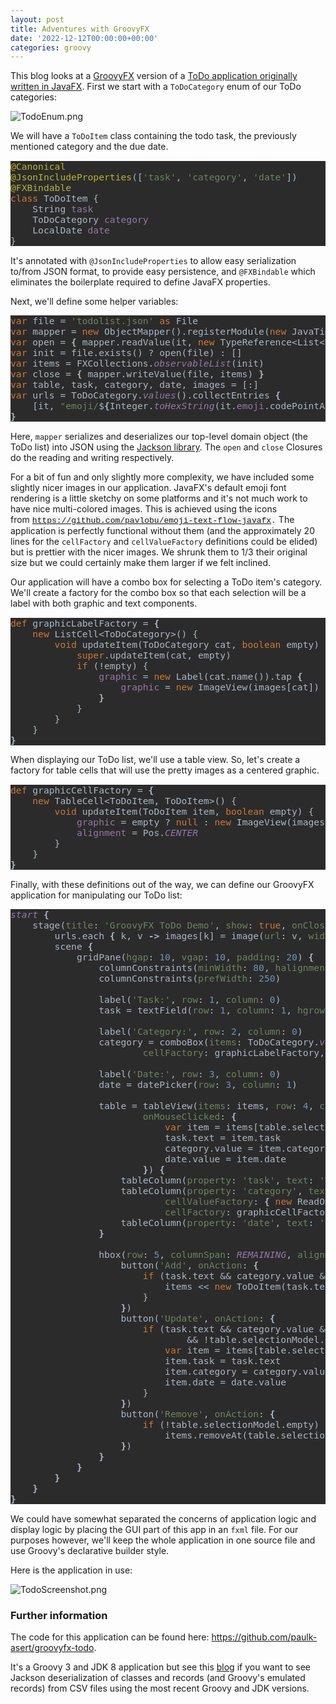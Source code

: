 ```yaml
---
layout: post
title: Adventures with GroovyFX
date: '2022-12-12T00:00:00+00:00'
categories: groovy
---
```

<p>This blog looks at a <a href="http://groovyfx.org/" target="_blank">GroovyFX</a> version of a <a href="https://donraab.medium.com/my-weird-and-wonderful-first-adventures-with-javafx-6efe3b1923c8" target="_blank">ToDo application originally written in JavaFX</a>. First we start with a <code>ToDoCategory</code> enum of our ToDo categories:</p><p><img src="https://blogs.apache.org/groovy/mediaresource/453d4f49-c4f0-4f77-977e-863d2f8c47d2" alt="TodoEnum.png"></p>


<p>We will have a <code>ToDoItem</code> class containing the todo task, the previously mentioned category and the due date.</p><pre style="background-color:#2b2b2b;color:#a9b7c6;font-family:'JetBrains Mono',monospace;font-size:11pt;"><span style="color:#bbb529;">@Canonical<br></span><span style="color:#bbb529;">@JsonIncludeProperties</span>([<span style="color:#6a8759;">'task'</span>, <span style="color:#6a8759;">'category'</span>, <span style="color:#6a8759;">'date'</span>])<br><span style="color:#bbb529;">@FXBindable<br></span><span style="color:#cc7832;">class </span>ToDoItem {<br>    String <span style="color:#9876aa;">task<br></span><span style="color:#9876aa;">    </span>ToDoCategory <span style="color:#9876aa;">category<br></span><span style="color:#9876aa;">    </span>LocalDate <span style="color:#9876aa;">date<br></span>}<br></pre>

<p>It's annotated with <code>@JsonIncludeProperties</code> to allow easy serialization to/from JSON format, to provide easy persistence, and <code>@FXBindable</code>&nbsp;which eliminates the boilerplate required to define JavaFX properties.</p>
<p>Next, we'll define some helper variables:</p>
<pre style="background-color:#2b2b2b;color:#a9b7c6;font-family:'JetBrains Mono',monospace;font-size:11pt;"><span style="color:#cc7832;">var </span>file = <span style="color:#6a8759;">'todolist.json' </span><span style="color:#cc7832;">as </span>File<br><span style="color:#cc7832;">var </span>mapper = <span style="color:#cc7832;">new </span>ObjectMapper().registerModule(<span style="color:#cc7832;">new </span>JavaTimeModule())<br><span style="color:#cc7832;">var </span>open = <span style="font-weight:bold;">{ </span>mapper.readValue(it, <span style="color:#cc7832;">new </span>TypeReference&lt;List&lt;ToDoItem&gt;&gt;() {}) <span style="font-weight:bold;">}<br></span><span style="color:#cc7832;">var </span>init = file.exists() ? open(file) : []<br><span style="color:#cc7832;">var </span>items = FXCollections.<span style="color:#9876aa;font-style:italic;">observableList</span>(init)<br><span style="color:#cc7832;">var </span>close = <span style="font-weight:bold;">{ </span>mapper.writeValue(file, items) <span style="font-weight:bold;">}<br></span><span style="color:#cc7832;">var </span>table, task, category, date, images = [:]<br><span style="color:#cc7832;">var </span>urls = ToDoCategory.<span style="color:#9876aa;font-style:italic;">values</span>().collectEntries <span style="font-weight:bold;">{<br></span><span style="font-weight:bold;">    </span>[it, <span style="color:#6a8759;">"emoji/</span>$<span style="font-weight:bold;">{</span>Integer.<span style="color:#9876aa;font-style:italic;">toHexString</span>(it.<span style="color:#9876aa;">emoji</span>.codePointAt(<span style="color:#6897bb;">0</span>))<span style="font-weight:bold;">}</span><span style="color:#6a8759;">.png"</span>]<br><span style="font-weight:bold;">}<br></span></pre>

<p>Here, <code>mapper</code> serializes and deserializes our top-level domain object (the ToDo list) into JSON using the <a href="https://github.com/FasterXML/jackson" target="_blank">Jackson library</a>. The&nbsp;<code>open</code> and <code>close</code>&nbsp;Closures do the reading and writing respectively.
</p>
<p>For a bit of fun and only slightly more complexity, we have included some slightly nicer images in our application. JavaFX's default emoji font rendering is a little sketchy on some platforms and it's not much work to have nice multi-colored images. This is achieved using the icons from&nbsp;<span style="background-color: rgb(245, 245, 245); color: rgb(51, 51, 51); font-family: Menlo, Monaco, Consolas, &quot;Courier New&quot;, monospace; font-size: 13px;"><a href="https://github.com/pavlobu/emoji-text-flow-javafx" target="_blank">https://github.com/pavlobu/emoji-text-flow-javafx</a>.</span>&nbsp;The application is perfectly functional without them (and the approximately 20 lines for the&nbsp;<code>cellFactory</code> and <code>cellValueFactory</code> definitions could be elided) but is prettier with the nicer images. We shrunk them to 1/3 their original size but we could certainly make them larger if we felt inclined.</p>
<p>Our application will have a combo box for selecting a ToDo item's category. We'll create a factory for the combo box so that each selection will be a label with both graphic and text components.</p>

<pre style="background-color:#2b2b2b;color:#a9b7c6;font-family:'JetBrains Mono',monospace;font-size:11pt;"><span style="color:#cc7832;">def </span>graphicLabelFactory = <span style="font-weight:bold;">{<br></span><span style="font-weight:bold;">    </span><span style="color:#cc7832;">new </span>ListCell&lt;ToDoCategory&gt;() {<br>        <span style="color:#cc7832;">void </span>updateItem(ToDoCategory cat, <span style="color:#cc7832;">boolean </span>empty) {<br>            <span style="color:#cc7832;">super</span>.updateItem(cat, empty)<br>            <span style="color:#cc7832;">if </span>(!empty) {<br>                <span style="color:#9876aa;">graphic </span>= <span style="color:#cc7832;">new </span>Label(cat.name()).tap <span style="font-weight:bold;">{<br></span><span style="font-weight:bold;">                    </span><span style="color:#9876aa;">graphic </span>= <span style="color:#cc7832;">new </span>ImageView(images[cat])<br>                <span style="font-weight:bold;">}<br></span><span style="font-weight:bold;">            </span>}<br>        }<br>    }<br><span style="font-weight:bold;">}<br></span></pre>

<p>When displaying our ToDo list, we'll use a table view. So, let's create a factory for table cells that will use the pretty images as a centered graphic.</p>

<pre style="background-color:#2b2b2b;color:#a9b7c6;font-family:'JetBrains Mono',monospace;font-size:11pt;"><span style="color:#cc7832;">def </span>graphicCellFactory = <span style="font-weight:bold;">{<br></span><span style="font-weight:bold;">    </span><span style="color:#cc7832;">new </span>TableCell&lt;ToDoItem, ToDoItem&gt;() {<br>        <span style="color:#cc7832;">void </span>updateItem(ToDoItem item, <span style="color:#cc7832;">boolean </span>empty) {<br>            <span style="color:#9876aa;">graphic </span>= empty ? <span style="color:#cc7832;">null </span>: <span style="color:#cc7832;">new </span>ImageView(images[item.<span style="color:#9876aa;">category</span>])<br>            <span style="color:#9876aa;">alignment </span>= Pos.<span style="color:#9876aa;font-style:italic;">CENTER<br></span><span style="color:#9876aa;font-style:italic;">        </span>}<br>    }<br><span style="font-weight:bold;">}<br></span></pre>

<p>Finally, with these definitions out of the way, we can define our GroovyFX application for manipulating our ToDo list:</p><pre style="background-color:#2b2b2b;color:#a9b7c6;font-family:'JetBrains Mono',monospace;font-size:11pt;"><span style="color:#9876aa;font-style:italic;">start </span><span style="font-weight:bold;">{<br></span><span style="font-weight:bold;">    </span>stage(<span style="color:#6a8759;">title</span>: <span style="color:#6a8759;">'GroovyFX ToDo Demo'</span>, <span style="color:#6a8759;">show</span>: <span style="color:#cc7832;">true</span>, <span style="color:#6a8759;">onCloseRequest</span>: close) <span style="font-weight:bold;">{<br></span><span style="font-weight:bold;">        </span>urls.each <span style="font-weight:bold;">{ </span>k, v <span style="font-weight:bold;">-&gt; </span>images[k] = image(<span style="color:#6a8759;">url</span>: v, <span style="color:#6a8759;">width</span>: <span style="color:#6897bb;">24</span>, <span style="color:#6a8759;">height</span>: <span style="color:#6897bb;">24</span>) <span style="font-weight:bold;">}<br></span><span style="font-weight:bold;">        </span>scene <span style="font-weight:bold;">{<br></span><span style="font-weight:bold;">            </span>gridPane(<span style="color:#6a8759;">hgap</span>: <span style="color:#6897bb;">10</span>, <span style="color:#6a8759;">vgap</span>: <span style="color:#6897bb;">10</span>, <span style="color:#6a8759;">padding</span>: <span style="color:#6897bb;">20</span>) <span style="font-weight:bold;">{<br></span><span style="font-weight:bold;">                </span>columnConstraints(<span style="color:#6a8759;">minWidth</span>: <span style="color:#6897bb;">80</span>, <span style="color:#6a8759;">halignment</span>: <span style="color:#6a8759;">'right'</span>)<br>                columnConstraints(<span style="color:#6a8759;">prefWidth</span>: <span style="color:#6897bb;">250</span>)<br><br>                label(<span style="color:#6a8759;">'Task:'</span>, <span style="color:#6a8759;">row</span>: <span style="color:#6897bb;">1</span>, <span style="color:#6a8759;">column</span>: <span style="color:#6897bb;">0</span>)<br>                task = textField(<span style="color:#6a8759;">row</span>: <span style="color:#6897bb;">1</span>, <span style="color:#6a8759;">column</span>: <span style="color:#6897bb;">1</span>, <span style="color:#6a8759;">hgrow</span>: <span style="color:#6a8759;">'always'</span>)<br><br>                label(<span style="color:#6a8759;">'Category:'</span>, <span style="color:#6a8759;">row</span>: <span style="color:#6897bb;">2</span>, <span style="color:#6a8759;">column</span>: <span style="color:#6897bb;">0</span>)<br>                category = comboBox(<span style="color:#6a8759;">items</span>: ToDoCategory.<span style="color:#9876aa;font-style:italic;">values</span>().toList(),<br>                        <span style="color:#6a8759;">cellFactory</span>: graphicLabelFactory, <span style="color:#6a8759;">row</span>: <span style="color:#6897bb;">2</span>, <span style="color:#6a8759;">column</span>: <span style="color:#6897bb;">1</span>)<br><br>                label(<span style="color:#6a8759;">'Date:'</span>, <span style="color:#6a8759;">row</span>: <span style="color:#6897bb;">3</span>, <span style="color:#6a8759;">column</span>: <span style="color:#6897bb;">0</span>)<br>                date = datePicker(<span style="color:#6a8759;">row</span>: <span style="color:#6897bb;">3</span>, <span style="color:#6a8759;">column</span>: <span style="color:#6897bb;">1</span>)<br><br>                table = tableView(<span style="color:#6a8759;">items</span>: items, <span style="color:#6a8759;">row</span>: <span style="color:#6897bb;">4</span>, <span style="color:#6a8759;">columnSpan</span>: <span style="color:#9876aa;font-style:italic;">REMAINING</span>,<br>                        <span style="color:#6a8759;">onMouseClicked</span>: <span style="font-weight:bold;">{<br></span><span style="font-weight:bold;">                            </span><span style="color:#cc7832;">var </span>item = items[table.selectionModel.selectedIndex.value]<br>                            task.text = item.task<br>                            category.value = item.category<br>                            date.value = item.date<br>                        <span style="font-weight:bold;">}</span>) <span style="font-weight:bold;">{<br></span><span style="font-weight:bold;">                    </span>tableColumn(<span style="color:#6a8759;">property</span>: <span style="color:#6a8759;">'task'</span>, <span style="color:#6a8759;">text</span>: <span style="color:#6a8759;">'Task'</span>, <span style="color:#6a8759;">prefWidth</span>: <span style="color:#6897bb;">200</span>)<br>                    tableColumn(<span style="color:#6a8759;">property</span>: <span style="color:#6a8759;">'category'</span>, <span style="color:#6a8759;">text</span>: <span style="color:#6a8759;">'Category'</span>, <span style="color:#6a8759;">prefWidth</span>: <span style="color:#6897bb;">80</span>,<br>                            <span style="color:#6a8759;">cellValueFactory</span>: <span style="font-weight:bold;">{ </span><span style="color:#cc7832;">new </span>ReadOnlyObjectWrapper(it.value) <span style="font-weight:bold;">}</span>,<br>                            <span style="color:#6a8759;">cellFactory</span>: graphicCellFactory)<br>                    tableColumn(<span style="color:#6a8759;">property</span>: <span style="color:#6a8759;">'date'</span>, <span style="color:#6a8759;">text</span>: <span style="color:#6a8759;">'Date'</span>, <span style="color:#6a8759;">prefWidth</span>: <span style="color:#6897bb;">90</span>, <span style="color:#6a8759;">type</span>: Date)<br>                <span style="font-weight:bold;">}<br></span><span style="font-weight:bold;"><br></span><span style="font-weight:bold;">                </span>hbox(<span style="color:#6a8759;">row</span>: <span style="color:#6897bb;">5</span>, <span style="color:#6a8759;">columnSpan</span>: <span style="color:#9876aa;font-style:italic;">REMAINING</span>, <span style="color:#6a8759;">alignment</span>: CENTER, <span style="color:#6a8759;">spacing</span>: <span style="color:#6897bb;">10</span>) <span style="font-weight:bold;">{<br></span><span style="font-weight:bold;">                    </span>button(<span style="color:#6a8759;">'Add'</span>, <span style="color:#6a8759;">onAction</span>: <span style="font-weight:bold;">{<br></span><span style="font-weight:bold;">                        </span><span style="color:#cc7832;">if </span>(task.text &amp;&amp; category.value &amp;&amp; date.value) {<br>                            items &lt;&lt; <span style="color:#cc7832;">new </span>ToDoItem(task.text, category.value, date.value)<br>                        }<br>                    <span style="font-weight:bold;">}</span>)<br>                    button(<span style="color:#6a8759;">'Update'</span>, <span style="color:#6a8759;">onAction</span>: <span style="font-weight:bold;">{</span>
                        <span style="color:#cc7832;">if </span>(task.text &amp;&amp; category.value &amp;&amp; date.value 
                                &amp;&amp; !table.selectionModel.empty) {
                            <span style="color:#cc7832;">var </span>item = items[table.selectionModel.selectedIndex.value]<br>                            item.task = task.text<br>                            item.category = category.value<br>                            item.date = date.value<br>                        }<br>                    <span style="font-weight:bold;">}</span>)<br>                    button(<span style="color:#6a8759;">'Remove'</span>, <span style="color:#6a8759;">onAction</span>: <span style="font-weight:bold;">{<br></span><span style="font-weight:bold;">                        </span><span style="color:#cc7832;">if </span>(!table.selectionModel.empty)<br>                            items.removeAt(table.selectionModel.selectedIndex.value)<br>                    <span style="font-weight:bold;">}</span>)<br>                <span style="font-weight:bold;">}<br></span><span style="font-weight:bold;">            }<br></span><span style="font-weight:bold;">        }<br></span><span style="font-weight:bold;">    }<br></span><span style="font-weight:bold;">}<br></span></pre>

<p>We could have somewhat separated the concerns of application logic and display logic by placing the GUI part of this app in an&nbsp;<code>fxml</code> file. For our purposes however, we'll keep the whole application in one source file and use Groovy's declarative builder style.</p>
<p>Here is the application in use:</p><p><img src="https://blogs.apache.org/groovy/mediaresource/62c91bfb-6594-4858-8368-e17e518b7c26" alt="TodoScreenshot.png"><br></p>

<h3>Further information</h3>

<p>The code for this application can be found here:&nbsp;<a href="https://github.com/paulk-asert/groovyfx-todo" target="_blank">https://github.com/paulk-asert/groovyfx-todo</a>.</p><p>It's a Groovy 3 and JDK 8 application but see this <a href="https://blogs.apache.org/groovy/entry/reading-and-writing-csv-files" target="_blank">blog</a> if you want to see Jackson deserialization of classes and records (and Groovy's emulated records) from CSV files using the most recent Groovy and JDK versions.</p>
